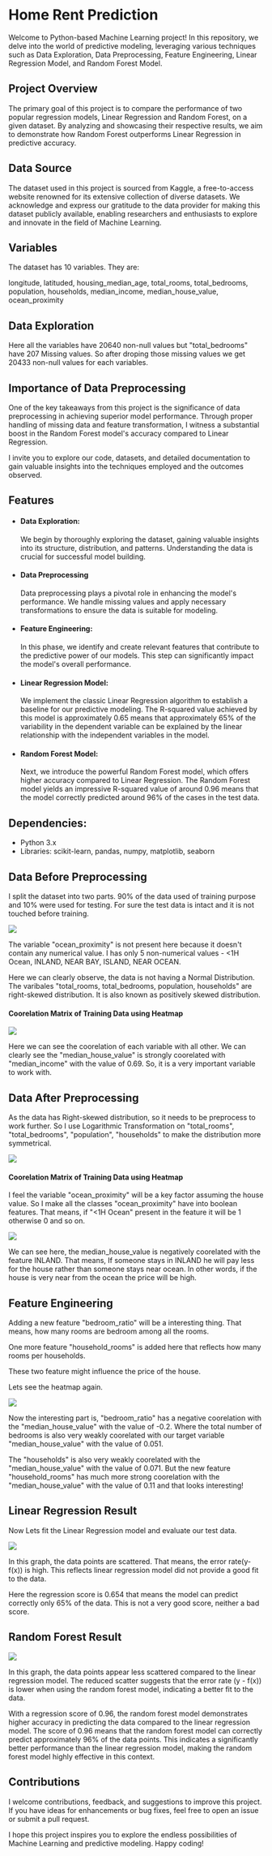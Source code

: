 
# Home Rent Prediction 

Welcome to Python-based Machine Learning project! In this repository, we delve into the world of predictive modeling, leveraging various techniques such as Data Exploration, Data Preprocessing, Feature Engineering, Linear Regression Model, and Random Forest Model.


##  Project Overview

The primary goal of this project is to compare the performance of two popular regression models, Linear Regression and Random Forest, on a given dataset. By analyzing and showcasing their respective results, we aim to demonstrate how Random Forest outperforms Linear Regression in predictive accuracy.
## Data Source

The dataset used in this project is sourced from Kaggle, a free-to-access website renowned for its extensive collection of diverse datasets. We acknowledge and express our gratitude to the data provider for making this dataset publicly available, enabling researchers and enthusiasts to explore and innovate in the field of Machine Learning.
## Variables

The dataset has 10 variables. They are:

longitude, latituded, housing_median_age, total_rooms, total_bedrooms, population, households, median_income, median_house_value, ocean_proximity


## Data Exploration

Here all the variables have 20640 non-null values but "total_bedrooms" have 207 Missing values. So after droping those missing values we get 20433 non-null values for each variables.
## Importance of Data Preprocessing

One of the key takeaways from this project is the significance of data preprocessing in achieving superior model performance. Through proper handling of missing data and feature transformation, I witness a substantial boost in the Random Forest model's accuracy compared to Linear Regression.

I invite you to explore our code, datasets, and detailed documentation to gain valuable insights into the techniques employed and the outcomes observed.
## Features

- #### Data Exploration: 
    We begin by thoroughly exploring the dataset, gaining valuable insights into its structure, distribution, and patterns. Understanding the data is crucial for successful model building.

- #### Data Preprocessing
    Data preprocessing plays a pivotal role in enhancing the model's performance. We handle missing values and apply necessary transformations to ensure the data is suitable for modeling.

- #### Feature Engineering: 
    In this phase, we identify and create relevant features that contribute to the predictive power of our models. This step can significantly impact the model's overall performance.
- #### Linear Regression Model: 
    We implement the classic Linear Regression algorithm to establish a baseline for our predictive modeling. The R-squared value achieved by this model is approximately 0.65 means that approximately 65% of the variability in the dependent variable can be explained by the linear relationship with the independent variables in the model.
- #### Random Forest Model: 
    Next, we introduce the powerful Random Forest model, which offers higher accuracy compared to Linear Regression. The Random Forest model yields an impressive R-squared value of around 0.96 means that the model correctly predicted around 96% of the cases in the test data.


## Dependencies:

- Python 3.x
- Libraries: scikit-learn, pandas, numpy, matplotlib, seaborn
## Data Before Preprocessing

I split the dataset into two parts. 90% of the data used of training purpose and 10% were used for testing. For sure the test data is intact and it is not touched before training.

![](https://github.com/Wasif-Allvi/Home-Rent-Prediction/blob/4c7988447c7e14d9b54f0fabbec870e13d0e8290/results/exploratory_data_analysis/before%20preprocessing/data_exploration_before_preprocessing.png)



The variable "ocean_proximity" is not present here because it doesn't contain any numerical value. I has only 5 non-numerical values - <1H Ocean, INLAND, NEAR BAY, ISLAND, NEAR OCEAN.

Here we can clearly observe, the data is not having a Normal Distribution. The varibales "total_rooms, total_bedrooms, population, households" are right-skewed distribution. It is also known as positively skewed distribution. 
#### Coorelation Matrix of Training Data using Heatmap


![](https://github.com/Wasif-Allvi/Home-Rent-Prediction/assets/45194832/e5aa508e-5d22-4b16-a72e-de5a626c739f)

Here we can see the coorelation of each variable with all other. We can clearly see the "median_house_value" is strongly coorelated with "median_income" with the value of 0.69. So, it is a very important variable to work with.
## Data After Preprocessing

As the data has Right-skewed distribution, so it needs to be preprocess to work further. So I use Logarithmic Transformation on "total_rooms", "total_bedrooms", "population", "households" to make the distribution more symmetrical. 


![](https://github.com/Wasif-Allvi/Home-Rent-Prediction/assets/45194832/aa69ef2c-3a1e-428b-aaee-11b625c5e9a7)




#### Coorelation Matrix of Training Data using Heatmap

I feel the variable "ocean_proximity" will be a key factor assuming the house value. So I make all the classes "ocean_proximity" have into boolean features. That means, if "<1H Ocean" present in the feature it will be 1 otherwise 0 and so on.

![](https://user-images.githubusercontent.com/45194832/256948661-3829f875-808c-4170-99b1-9044e2592fbf.png)

We can see here, the median_house_value is negatively coorelated with the feature INLAND. That means, If someone stays in INLAND he will pay less for the house rather than someone stays near ocean. In other words, if the house is very near from the ocean the price will be high.




## Feature Engineering

Adding a new feature "bedroom_ratio" will be a interesting thing. That means, how many rooms are bedroom among all the rooms.

One more feature "household_rooms" is added here that reflects how many rooms per households. 

These two feature might influence the price of the house.

Lets see the heatmap again.

![](https://github.com/Wasif-Allvi/Home-Rent-Prediction/assets/45194832/592209fd-1ce4-4981-8be1-b10f1a83b4c2)

Now the interesting part is, "bedroom_ratio" has a negative coorelation with the "median_house_value" with the value of -0.2. Where the total number of bedrooms is also very weakly coorelated with our target variable "median_house_value" with the value of 0.051.


The "households" is also very weakly coorelated with the "median_house_value" with the value of 0.071. But the new feature "household_rooms" has much more strong coorelation with the "median_house_value" with the value of 0.11 and that looks interesting!

## Linear Regression Result


Now Lets fit the Linear Regression model and evaluate our test data. 

![](https://github.com/Wasif-Allvi/Home-Rent-Prediction/assets/45194832/6594da01-0315-4431-887a-5eaebfc1f51b)

In this graph, the data points are scattered. That means, the error rate(y-f(x)) is high. This reflects linear regression model did not provide a good fit to the data.

Here the regression score is 0.654 that means the model can predict correctly only 65% of the data. This is not a very good score, neither a bad score.


## Random Forest Result

![](https://github.com/Wasif-Allvi/Home-Rent-Prediction/assets/45194832/e323edf9-ea2f-471f-ad2a-7e6e2cbf9f6c)

In this graph, the data points appear less scattered compared to the linear regression model. The reduced scatter suggests that the error rate (y - f(x)) is lower when using the random forest model, indicating a better fit to the data.

With a regression score of 0.96, the random forest model demonstrates higher accuracy in predicting the data compared to the linear regression model. The score of 0.96 means that the random forest model can correctly predict approximately 96% of the data points. This indicates a significantly better performance than the linear regression model, making the random forest model highly effective in this context.
## Contributions

I welcome contributions, feedback, and suggestions to improve this project. If you have ideas for enhancements or bug fixes, feel free to open an issue or submit a pull request.

I hope this project inspires you to explore the endless possibilities of Machine Learning and predictive modeling. Happy coding!
